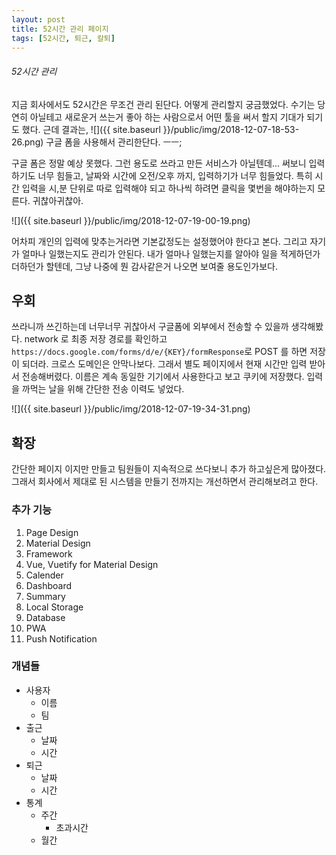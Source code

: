 ```yaml
---
layout: post
title: 52시간 관리 페이지
tags: [52시간, 퇴근, 칼퇴]
---
```


###### 52시간 관리

지금 회사에서도 52시간은 무조건 관리 된단다. 어떻게 관리할지 궁금했었다. 수기는 당연히 아닐테고 새로운거 쓰는거 좋아 하는 사람으로서 어떤 툴을 써서 할지 기대가 되기도 했다. 근데 결과는,
![]({{ site.baseurl }}/public/img/2018-12-07-18-53-26.png)
구글 폼을 사용해서 관리한단다. ㅡㅡ;

구글 폼은 정말 예상 못했다. 그런 용도로 쓰라고 만든 서비스가 아닐텐데... 써보니 입력하기도 너무 힘들고, 날짜와 시간에 오전/오후 까지, 입력하기가 너무 힘들었다. 특히 시간 입력을 시,분 단위로 따로 입력해야 되고 하나씩 하려면 클릭을 몇번을 해야하는지 모른다. 귀찮아귀찮아.

![]({{ site.baseurl }}/public/img/2018-12-07-19-00-19.png)

어차피 개인의 입력에 맞추는거라면 기본값정도는 설정했어야 한다고 본다. 그리고 자기가 얼마나 일했는지도 관리가 안된다. 내가 얼마나 일했는지를 알아야 일을 적게하던가 더하던가 할텐데, 그냥 나중에 뭔 감사같은거 나오면 보여줄 용도인가보다.

## 우회

쓰라니까 쓰긴하는데 너무너무 귀찮아서 구글폼에 외부에서 전송할 수 있을까 생각해봤다. network 로 최종 저장 경로를 확인하고 `https://docs.google.com/forms/d/e/{KEY}/formResponse`로 POST 를 하면 저장이 되더라. 크로스 도메인은 안막나보다. 그래서 별도 페이지에서 현재 시간만 입력 받아서 전송해버렸다. 이름은 계속 동일한 기기에서 사용한다고 보고 쿠키에 저장했다. 입력을 까먹는 날을 위해 간단한 전송 이력도 넣었다. 

![]({{ site.baseurl }}/public/img/2018-12-07-19-34-31.png)

## 확장

간단한 페이지 이지만 만들고 팀원들이 지속적으로 쓰다보니 추가 하고싶은게 많아졌다. 그래서 회사에서 제대로 된 시스템을 만들기 전까지는 개선하면서 관리해보려고 한다. 

### 추가 기능

1. Page Design
  1. Material Design
1. Framework
  1. Vue, Vuetify for Material Design
1. Calender
1. Dashboard
1. Summary
1. Local Storage
1. Database
1. PWA
1. Push Notification

### 개념들

- 사용자
  - 이름
  - 팀
- 출근
  - 날짜
  - 시간
- 퇴근
  - 날짜
  - 시간
- 통계
  - 주간
    - 초과시간
  - 월간